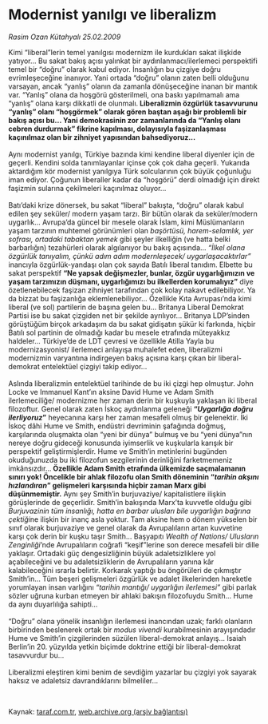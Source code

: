 # Modernist yanılgı ve liberalizm

*Rasim Ozan Kütahyalı 25.02.2009*

<div class="taraf_structure_2col_1zq">
<div class="margen_n">



 <p>Kimi “liberal”lerin temel yanılgısı modernizm ile kurdukları sakat ilişkide yatıyor... Bu sakat bakış açısı yalınkat bir aydınlanmacı/ilerlemeci perspektifi temel bir “doğru” olarak kabul ediyor. İnsanlığın bu çizgiye doğru evrimleşeceğine inanıyor. Yani ortada “doğru” olanın zaten belli olduğunu varsayan, ancak “yanlış” olanın da zamanla dönüşeceğine inanan bir mantık var. “Yanlış” olana da hoşgörü gösterilmeli, ona baskı yapılmamalı ama “yanlış” olana karşı dikkatli de olunmalı.<b> Liberalizmin özgürlük tasavvurunu “yanlış” olanı “hoşgörmek” olarak gören baştan aşağı bir problemli bir bakış açısı bu... Yani demokrasinin zor zamanlarında da “Yanlış olanı cebren durdurmak” fikrine kapılması, dolayısıyla faşizanlaşması kaçınılmaz olan bir zihniyet yapısından bahsediyoruz...</b> <br/><br/>Aynı modernist yanılgı, Türkiye bazında kimi kendine liberal diyenler için de geçerli. Kendini solda tanımlayanlar içinse çok çok daha geçerli. Yukarıda aktardığım kör modernist yanılgıya Türk solcularının çok büyük çoğunluğu iman ediyor. Çoğunun liberaller kadar da “hoşgörü” derdi olmadığı için direkt faşizmin sularına çekilmeleri kaçınılmaz oluyor... <br/><br/>Batı’daki krize dönersek, bu sakat “liberal” bakışta, “doğru” olarak kabul edilen şey seküler/ modern yaşam tarzı. Bir bütün olarak da seküler/modern uygarlık... Avrupa’da güncel bir mesele olarak İslam, kimi Müslümanların yaşam tarzının muhtemel görünümleri olan <i>başörtüsü, harem-selamlık, yer sofrası, ortadaki tabaktan yemek</i> gibi şeyler ilkelliğin (ve hatta belki barbarlığın) tezahürleri olarak algılanıyor bu bakış açısında... <i>“İlkel olana özgürlük tanıyalım, çünkü adım adım modernleşecek/ uygarlaşacaktırlar”</i> inancıyla özgürlük-yandaşı olan çok sayıda Batılı liberal tanıdım. Elbette bu sakat perspektif <b>“Ne yapsak değişmezler, bunlar, özgür uygarlığımızın ve yaşam tarzımızın düşmanı, uygarlığımızı bu ilkellerden korumalıyız”</b> diye özetlenebilecek faşizan zihniyet tarafından çok kolay nakavt edilebiliyor. Ya da bizzat bu faşizanlığa eklemlenebiliyor... Özellikle Kıta Avrupası’nda kimi liberal (ve sol) partilerin de başına gelen bu... Britanya Liberal Demokrat Partisi ise bu sakat çizgiden net bir şekilde ayrılıyor... Britanya LDP’sinden görüştüğüm birçok arkadaşım da bu sakat gidişatın şükür ki farkında, hiçbir Batılı sol partinin de olmadığı kadar bu mesele etrafında müteyakkız haldeler... Türkiye’de de LDT çevresi ve özellikle Atilla Yayla bu modernizasyonist/ ilerlemeci anlayışa muhalefet eden, liberalizmi modernizmin varyantına indirgeyen bakış açısına karşı çıkan bir liberal-demokrat entelektüel çizgiyi takip ediyor... <br/><br/>Aslında liberalizmin entelektüel tarihinde de bu iki çizgi hep olmuştur. John Locke ve Immanuel Kant’ın aksine David Hume ve Adam Smith ilerlemeciliğe/ modernizme her zaman derin bir kuşkuyla yaklaşan iki liberal filozoftur. Genel olarak zaten İskoç aydınlanma geleneği <b>“<i>Uygarlığa doğru ilerliyoruz</i>”</b> heyecanına karşı her zaman mesafeli olmuş bir gelenektir. İki İskoç dâhi Hume ve Smith, endüstri devriminin şafağında doğmuş, karşılarında oluşmakta olan “yeni bir dünya” bulmuş ve bu “yeni dünya”nın nereye doğru gideceği konusunda iyimserlik ve kuşkularla karışık bir perspektif geliştirmişlerdir. Hume ve Smith’in metinlerini bugünden okuduğunuzda bu iki filozofun sezgilerinin derinliğini farketmemeniz imkânsızdır...<b> Özellikle Adam Smith etrafında ülkemizde saçmalamanın sınırı yok! Öncelikle bir ahlak filozofu olan Smith döneminin “<i>tarihin akşını hızlandıran</i>” gelişmeleri karşısında hiçbir zaman Marx gibi düşünmemiştir.</b> Aynı şey Smith’in burjuvaziye/ kapitalistlere ilişkin görüşlerinde de geçerlidir. Smith’in bakışında Marx’ta kuvvetle olduğu gibi <i>Burjuvazinin tüm insanlığı, hatta en barbar ulusları bile uygarlığın bağrına çektiği</i>ne ilişkin bir inanç asla yoktur. Tam aksine hem o dönem yükselen bir sınıf olarak burjuvaziye ve genel olarak da Avrupalıların artan kuvvetine karşı çok derin bir kuşku taşır Smith... Başyapıtı <i>Wealth of Nations/ Ulusların Zenginliği</i>’nde Avrupalıların coğrafi “keşif”lerine son derece mesafeli bir dille yaklaşır. Ortadaki güç dengesizliğinin büyük adaletsizliklere yol açabileceğini ve bu adaletsizliklerin de Avrupalıların yanına kâr kalabileceğini ısrarla belirtir. Korkarak yaptığı bu öngörüleri de çıkmıştır Smith’in... Tüm beşeri gelişmeleri özgürlük ve adalet ilkelerinden hareketle yorumlayan insan varlığını <i>“tarihin mantığı/ uygarlığın ilerlemesi”</i> gibi parlak sözler uğruna kurban etmeyen bir ahlaki bakışın filozofuydu Smith... Hume da aynı duyarlılığa sahipti... <br/><br/>“Doğru” olana yönelik insanlığın ilerlemesi inancından uzak; farklı olanların birbirinden beslenerek ortak bir <i>modus vivendi</i> kurabilmesinin arayışındadır Hume ve Smith’in çizgilerinden süzülen liberal-demokrat anlayış... Isaiah Berlin’in 20. yüzyılda yetkin biçimde doktrine ettiği bir liberal-demokrat tasavvurdur bu... <br/><br/>Liberalizmi eleştiren kimi benim de sevdiğim yazarlar bu çizgiyi yok sayarak haksız ve adaletsiz davrandıklarını bilmeliler...</p>

<br/>


<div id="taraf_not">
</div>

</div>


</div>

Kaynak: [taraf.com.tr](http://www.taraf.com.tr:80/makale/4188.htm), [web.archive.org (arşiv bağlantısı)](http://web.archive.org/web/20090430050225/http://www.taraf.com.tr:80/makale/4188.htm)
